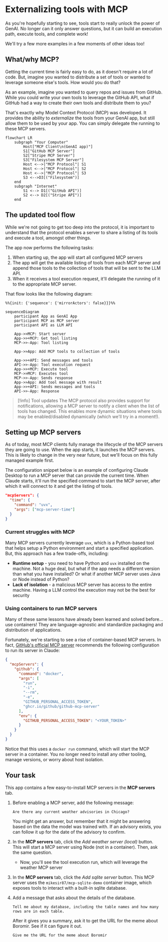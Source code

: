 # Externalizing tools with MCP

As you're hopefully starting to see, tools start to really unlock the power of GenAI. No longer can it only answer questions, but it can build an execution path, execute tools, and complete work!

We'll try a few more examples in a few moments of other ideas too!

## What/why MCP?

Getting the current time is fairly easy to do, as it doesn't require a lot of code. But, imagine you wanted to distribute a set of tools or wanted to leverage someone else's tools. How would you do that?

As an example, imagine you wanted to query repos and issues from GitHub. While you could write your own tools to leverage the GitHub API, what if GitHub had a way to create their own tools and distribute them to you?

That's exactly why Model Context Protocol (MCP) was developed. It provides the ability to _externalize_ the tools from your GenAI app, but still allow them to be used by your app. You can simply delegate the running to these MCP servers.

```mermaid
flowchart LR
    subgraph "Your Computer"
        Host["MCP Client\n(GenAI app)"]
        S1["GitHub MCP Server"]
        S2["Stripe MCP Server"]
        S3["Filesystem MCP Server"]
        Host <-->|"MCP Protocol"| S1
        Host <-->|"MCP Protocol"| S2
        Host <-->|"MCP Protocol"| S3
        S3 <-->D3[("Filesystem")]
    end
    subgraph "Internet"
        S1 <--> D1[("GitHub API")]
        S2 <--> D2[("Stripe API")]
    end
```

## The updated tool flow

While we're not going to get too deep into the protocol, it is important to understand that the protocol enables a server to share a listing of its tools and execute a tool, amongst other things.

The app now performs the following tasks:

1. When starting up, the app will start all configured MCP servers
2. The app will get the available listing of tools from each MCP server and append those tools to the collection of tools that will be sent to the LLM API.
3. When it receives a tool execution request, it'll delegate the running of it to the appropriate MCP server.

That flow looks like the following diagram:

```mermaid
%%{init: {'sequence': {'mirrorActors': false}}}%%

sequenceDiagram
    participant App as GenAI App
    participant MCP as MCP server
    participant API as LLM API

    App->>MCP: Start server
    App->>+MCP: Get tool listing
    MCP->>-App: Tool listing

    App->>App: Add MCP tools to collection of tools

    App->>+API: Send messages and tools
    API->>-App: Tool execution request
    App->>+MCP: Execute tool
    MCP->>MCP: Executes tool
    MCP->>-App: Sends response
    App->>App: Add tool message with result
    App->>+API: Sends messages and tools
    API->>-App: Response
```

> [!info] Tool updates
> The MCP protocol also provides support for notifications, allowing a MCP server to notify a client when the list of tools has changed. This enables more dynamic situations where tools may be enabled/disabled dynamically (which we'll try in a moment!).


## Setting up MCP servers

As of today, most MCP clients fully manage the lifecycle of the MCP servers they are going to use. When the app starts, it launches the MCP servers. This is likely to change in the very near future, but we'll focus on this fully managed example first.

The configuration snippet below is an example of configuring Claude Desktop to run a MCP server that can provide the current time. When Claude starts, it'll run the specified command to start the MCP server, after which it will connect to it and get the listing of tools.

```json
"mcpServers": {
  "time": {
    "command": "uvx",
    "args": ["mcp-server-time"]
  }
}
```

### Current struggles with MCP

Many MCP servers currently leverage `uvx`, which is a Python-based tool that helps setup a Python environment and start a specified application. But, this approach has a few trade-offs, including:

- **Runtime setup** - you need to have Python and `uvx` installed on the machine. Not a huge deal, but what if the app needs a different version than what you have installed? Or what if another MCP server uses Java or Node instead of Python?
- **Lack of isolation** - a malicious MCP server has access to the entire machine. Having a LLM control the execution may not be the best for security

### Using containers to run MCP servers

Many of these same lessons have already been learned and solved before... use containers! They are language-agnostic and standardize packaging and distribution of applications.

Fortunately, we're starting to see a rise of container-based MCP servers. In fact, [GitHub's official MCP server](https://github.com/github/github-mcp-server) recommends the following configuration to run its server in Claude:

```json
{
  "mcpServers": {
    "github": {
      "command": "docker",
      "args": [
        "run",
        "-i",
        "--rm",
        "-e",
        "GITHUB_PERSONAL_ACCESS_TOKEN",
        "ghcr.io/github/github-mcp-server"
      ],
      "env": {
        "GITHUB_PERSONAL_ACCESS_TOKEN": "<YOUR_TOKEN>"
      }
    }
  }
}
```

Notice that this uses a `docker run` command, which will start the MCP server in a container. You no longer need to install any other tooling, manage versions, or worry about host isolation.


## Your task

This app contains a few easy-to-install MCP servers in the **MCP servers** tab.

1. Before enabling a MCP server, add the following message:

    ```custom message
    Are there any current weather advisories in Chicago?
    ```

    You might get an answer, but remember that it might be answering based on the data the model was trained with. If an advisory exists, you can follow it up for the date of the advisory to confirm.

2. In the **MCP servers** tab, click the _Add weather server (local)_ button. This will start a MCP server using Node (not in a container). Then, ask the same question.

    - Now, you'll see the tool execution run, which will leverage the weather MCP server

3. In the **MCP servers** tab, click the _Add sqlite server_ button. This MCP server uses the `mikesir87/mcp-sqlite-demo` container image, which exposes tools to interact with a built-in sqlite database.

4. Add a message that asks about the details of the database.

    ```custom message
    Tell me about my database, including the table names and how many rows are in each table.
    ```

    After it gives you a summary, ask it to get the URL for the meme about Boromir. See if it can figure it out.

    ```custom message
    Give me the URL for the meme about Boromir
    ```
